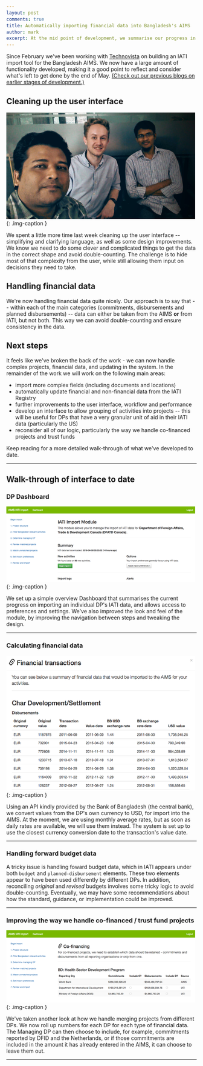 ```yaml
---
layout: post
comments: true
title: Automatically importing financial data into Bangladesh's AIMS
author: mark
excerpt: At the mid point of development, we summarise our progress in the last two weeks, and look forward to challenges in the remaining stages of development.
---
```


Since February we've been working with [Technovista](http://www.technovista.com.bd/) on building an IATI import tool for the Bangladesh AIMS. We now have a large amount of functionality developed, making it a good point to reflect and consider what's left to get done by the end of May. [(Check out our previous blogs on earlier stages of development.)](/blog/)

## Cleaning up the user interface

![Ismail and Faruque, Technovista's developers](/img/summary-mark-ismail-faruque-sm.png "Ismail and Faruque, Technovista's developers"){: .img-caption } 

We spent a little more time last week cleaning up the user interface -- simplifying and clarifying language, as well as some design improvements. We know we need to do some clever and complicated things to get the data in the correct shape and avoid double-counting. The challenge is to hide most of that complexity from the user, while still allowing them input on decisions they need to take.

## Handling financial data

We're now handling financial data quite nicely. Our approach is to say that -- within each of the main categories (commitments, disbursements and planned disbursements) -- data can either be taken from the AIMS **or** from IATI, but not both. This way we can avoid double-counting and ensure consistency in the data.

## Next steps

It feels like we've broken the back of the work - we can now handle complex projects, financial data, and updating in the system. In the remainder of the work we will work on the following main areas:

* import more complex fields (including documents and locations)
* automatically update financial and non-financial data from the IATI Registry
* further improvements to the user interface, workflow and performance
* develop an interface to allow grouping of activities into projects -- this will be useful for DPs that have a very granular unit of aid in their IATI data (particularly the US)
* reconsider all of our logic, particularly the way we handle co-financed projects and trust funds

Keep reading for a more detailed walk-through of what we've developed to date.

------

## Walk-through of interface to date

### DP Dashboard

![Canada's IATI Import Dashboard](/img/summary-1-sm.png "Canada's IATI Import Dashboard"){: .img-caption } 

We set up a simple overview Dashboard that summarises the current progress on importing an individual DP's IATI data, and allows access to preferences and settings. We've also improved the look and feel of the module, by improving the navigation between steps and tweaking the design.

<hr class="hidden" />

### Calculating financial data

![Previewing Netherlands financial data](/img/summary-2-sm.png "Previewing Netherlands financial data"){: .img-caption } 

Using an API kindly provided by the Bank of Bangladesh (the central bank), we convert values from the DP's own currency to USD, for import into the AIMS. At the moment, we are using monthly average rates, but as soon as daily rates are available, we will use them instead. The system is set up to use the closest currency conversion date to the transaction's value date.

<hr class="hidden" />

### Handling forward budget data

A tricky issue is handling foward budget data, which in IATI appears under both `budget` and `planned-disbursement` elements. These two elements appear to have been used differently by different DPs. In addition, reconciling *original* and *revised* budgets involves some tricky logic to avoid double-counting. Eventually, we may have some recommendations about how the standard, guidance, or implementation could be improved.

<hr class="hidden" />

### Improving the way we handle co-financed / trust fund projects

![Merging DFID, Netherlands and World Bank financial data for a co-financed project, the Health Sector Development Programme](/img/summary-3-sm.png "Merging DFID, Netherlands and World Bank financial data for a co-financed project, the Health Sector Development Programme"){: .img-caption } 

We've taken another look at how we handle merging projects from different DPs. We now roll up numbers for each DP for each type of financial data. The Managing DP can then choose to include, for example, commitments reported by DFID and the Netherlands, or if those commitments are included in the amount it has already entered in the AIMS, it can choose to leave them out.

<hr class="hidden" />
